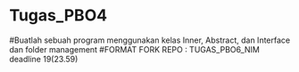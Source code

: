 # Tugas_PBO4
#Buatlah sebuah program menggunakan kelas Inner, Abstract, dan Interface dan folder management 
#FORMAT FORK REPO : TUGAS_PBO6_NIM 
deadline 19(23.59)
